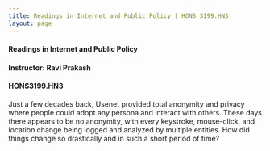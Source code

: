 ```yaml
---
title: Readings in Internet and Public Policy | HONS 3199.HN3
layout: page
---
```


#### Readings in Internet and Public Policy

#### Instructor: Ravi Prakash

#### HONS3199.HN3

Just a few decades back, Usenet provided total anonymity and privacy
where people could adopt any persona and interact with others. These
days there appears to be no anonymity, with every keystroke,
mouse-click, and location change being logged and analyzed by multiple
entities. How did things change so drastically and in such a short
period of time?
